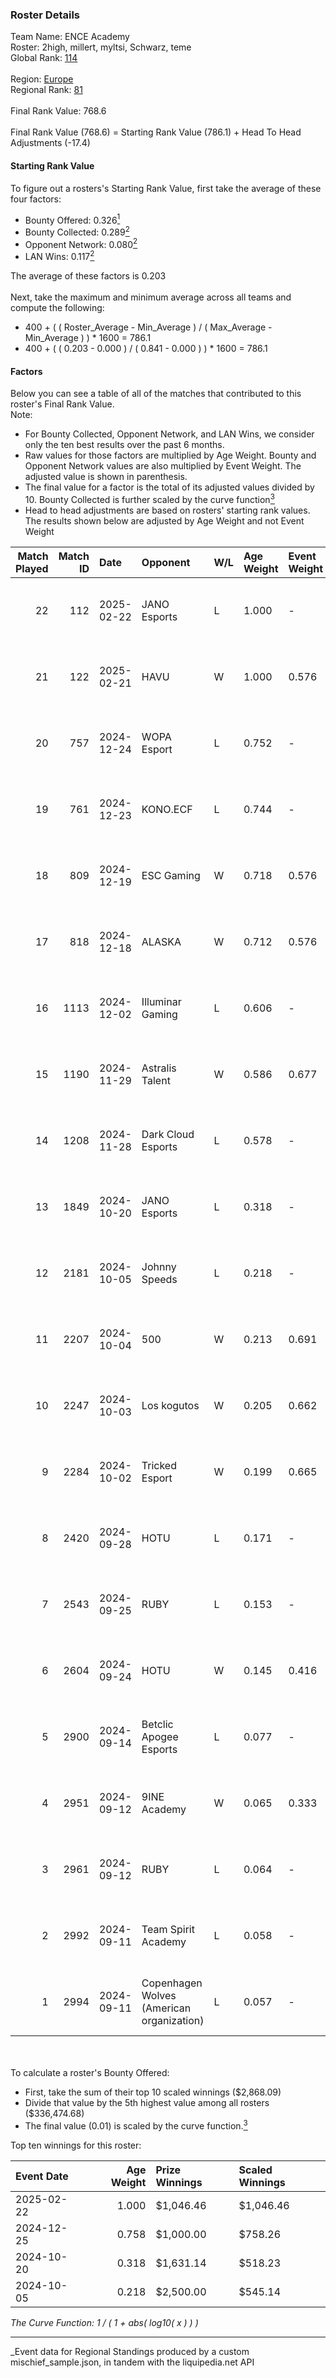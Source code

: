 ### Roster Details<br />
Team Name: ENCE Academy<br />
Roster: 2high, millert, myltsi, Schwarz, teme<br />
Global Rank: [114](../../standings_global_2025_03_01.md)<br />
<br />
Region: [Europe]( ../../standings_europe_2025_03_01.md)<br />
Regional Rank: [81]( ../../standings_europe_2025_03_01.md)<br />
<br />
Final Rank Value:  768.6<br />
<br />
Final Rank Value (768.6) = Starting Rank Value (786.1) + Head To Head Adjustments (-17.4)<br />

#### Starting Rank Value<br />
To figure out a rosters's Starting Rank Value, first take the average of these four factors:<br />
- Bounty Offered: 0.326[<sup>1</sup>](#table2)
- Bounty Collected: 0.289[<sup>2</sup>](#table1)
- Opponent Network: 0.080[<sup>2</sup>](#table1)
- LAN Wins: 0.117[<sup>2</sup>](#table1)

The average of these factors is 0.203<br />
<br />
Next, take the maximum and minimum average across all teams and compute the following:<br />
- 400 + ( ( Roster_Average - Min_Average ) / ( Max_Average - Min_Average ) ) * 1600 = 786.1
- 400 + ( ( 0.203 - 0.000 ) / ( 0.841 - 0.000 ) ) * 1600 = 786.1


#### Factors<br />
Below you can see a table of all of the matches that contributed to this roster's Final Rank Value.<br />
Note:<br />

- For Bounty Collected, Opponent Network, and LAN Wins, we consider only the ten best results over the past 6 months.
- Raw values for those factors are multiplied by Age Weight. Bounty and Opponent Network values are also multiplied by Event Weight. The adjusted value is shown in parenthesis.
- The final value for a factor is the total of its adjusted values divided by 10. Bounty Collected is further scaled by the curve function[<sup>3</sup>](#curveFunction)
- Head to head adjustments are based on rosters' starting rank values. The results shown below are adjusted by Age Weight and not Event Weight
<span id="table1"></span><br />


| Match Played | Match ID | Date       | Opponent                                  | W/L | Age Weight | Event Weight | Bounty Collected | Opponent Network | LAN Wins  | H2H Adj. | Roster                                |
| -: | -: | :- | :- | :- | :- | :- | :- | :- | :- | -: | :- |
|           22 |      112 | 2025-02-22 | JANO Esports                              | L   | 1.000      | -            | -                | -                | -         |   -11.29 | 2high, millert, myltsi, Schwarz, teme |
|           21 |      122 | 2025-02-21 | HAVU                                      | W   | 1.000      | 0.576        | 0.002 (0.001)    | 0.000 (0.000)    | 1 (1.000) |     6.09 | 2high, millert, myltsi, Schwarz, teme |
|           20 |      757 | 2024-12-24 | WOPA Esport                               | L   | 0.752      | -            | -                | -                | -         |   -10.14 | 2high, millert, myltsi, Schwarz, teme |
|           19 |      761 | 2024-12-23 | KONO.ECF                                  | L   | 0.744      | -            | -                | -                | -         |   -12.09 | 2high, millert, myltsi, Schwarz, teme |
|           18 |      809 | 2024-12-19 | ESC Gaming                                | W   | 0.718      | 0.576        | 0.000 (0.000)    | 0.207 (0.085)    | 0 (0.000) |     5.48 | 2high, millert, myltsi, Schwarz, teme |
|           17 |      818 | 2024-12-18 | ALASKA                                    | W   | 0.712      | 0.576        | 0.030 (0.012)    | 0.626 (0.257)    | 0 (0.000) |    17.77 | 2high, millert, myltsi, Schwarz, teme |
|           16 |     1113 | 2024-12-02 | Illuminar Gaming                          | L   | 0.606      | -            | -                | -                | -         |    -9.45 | 2high, millert, myltsi, Schwarz, teme |
|           15 |     1190 | 2024-11-29 | Astralis Talent                           | W   | 0.586      | 0.677        | 0.002 (0.001)    | 0.388 (0.154)    | 0 (0.000) |     8.04 | 2high, millert, myltsi, Schwarz, teme |
|           14 |     1208 | 2024-11-28 | Dark Cloud Esports                        | L   | 0.578      | -            | -                | -                | -         |    -9.97 | 2high, millert, myltsi, Schwarz, teme |
|           13 |     1849 | 2024-10-20 | JANO Esports                              | L   | 0.318      | -            | -                | -                | -         |    -3.98 | 2high, millert, myltsi, Schwarz, teme |
|           12 |     2181 | 2024-10-05 | Johnny Speeds                             | L   | 0.218      | -            | -                | -                | -         |    -2.20 | 2high, millert, myltsi, Schwarz, teme |
|           11 |     2207 | 2024-10-04 | 500                                       | W   | 0.213      | 0.691        | 0.086 (0.013)    | 1.000 (0.147)    | 0 (0.000) |     6.04 | 2high, millert, myltsi, Schwarz, teme |
|           10 |     2247 | 2024-10-03 | Los kogutos                               | W   | 0.205      | 0.662        | 0.027 (0.004)    | 0.387 (0.053)    | 0 (0.000) |     4.55 | 2high, millert, myltsi, Schwarz, teme |
|            9 |     2284 | 2024-10-02 | Tricked Esport                            | W   | 0.199      | 0.665        | 0.033 (0.004)    | 0.673 (0.089)    | 0 (0.000) |     4.16 | 2high, millert, myltsi, Schwarz, teme |
|            8 |     2420 | 2024-09-28 | HOTU                                      | L   | 0.171      | -            | -                | -                | -         |    -3.37 | 2high, millert, myltsi, Schwarz, teme |
|            7 |     2543 | 2024-09-25 | RUBY                                      | L   | 0.153      | -            | -                | -                | -         |    -3.92 | 2high, millert, myltsi, Schwarz, teme |
|            6 |     2604 | 2024-09-24 | HOTU                                      | W   | 0.145      | 0.416        | 0.000 (0.000)    | 0.217 (0.013)    | 0 (0.000) |     1.70 | 2high, millert, myltsi, Schwarz, teme |
|            5 |     2900 | 2024-09-14 | Betclic Apogee Esports                    | L   | 0.077      | -            | -                | -                | -         |    -1.55 | 2high, millert, myltsi, Schwarz, teme |
|            4 |     2951 | 2024-09-12 | 9INE Academy                              | W   | 0.065      | 0.333        | 0.000 (0.000)    | 0.000 (0.000)    | 0 (0.000) |     0.21 | 2high, millert, myltsi, Schwarz, teme |
|            3 |     2961 | 2024-09-12 | RUBY                                      | L   | 0.064      | -            | -                | -                | -         |    -1.65 | 2high, millert, myltsi, Schwarz, teme |
|            2 |     2992 | 2024-09-11 | Team Spirit Academy                       | L   | 0.058      | -            | -                | -                | -         |    -0.45 | 2high, millert, myltsi, Schwarz, teme |
|            1 |     2994 | 2024-09-11 | Copenhagen Wolves (American organization) | L   | 0.057      | -            | -                | -                | -         |    -1.45 | 2high, millert, myltsi, Schwarz, teme |

<br />
<span id="table2"></span><br />
To calculate a roster's Bounty Offered:<br />

- First, take the sum of their top 10 scaled winnings ($2,868.09)
- Divide that value by the 5th highest value among all rosters ($336,474.68)
- The final value (0.01) is scaled by the curve function.[<sup>3</sup>](#curveFunction)

Top ten winnings for this roster:<br />

| Event Date | Age Weight | Prize Winnings | Scaled Winnings |
| :- | -: | :- | :- |
| 2025-02-22 |      1.000 | $1,046.46      | $1,046.46       |
| 2024-12-25 |      0.758 | $1,000.00      | $758.26         |
| 2024-10-20 |      0.318 | $1,631.14      | $518.23         |
| 2024-10-05 |      0.218 | $2,500.00      | $545.14         |


<span id="curveFunction"></span>_The Curve Function: 1 / ( 1 + abs( log10( x ) ) )_<br />

---
_Event data for Regional Standings produced by a custom mischief_sample.json, in tandem with the liquipedia.net API<br />
